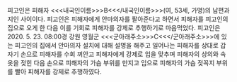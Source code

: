 피고인은 피해자 <<<내국인이름>>>B<<</내국인이름>>>(여, 53세, 가명)의 남편과 지인 사이이다. 피고인은 피해자에게 안마의자를 팔아준다고 하면서 피해자를 피고인의 집으로 오게 한 다음 이를 기회로 피해자를 강제로 추행하기로 마음먹었다.
피고인은 2020. 5. 23. 08:00경 강원 영월군 <<<군아래주소>>>C<<</군아래주소>>>에 있는 피고인의 집에서 안마의자 설치에 대해 설명을 해주고 일어나는 피해자를 상대로 갑자기 손으로 피해자를 수회 껴안고 피해자에게 강제로 입을 맞추며 피해자의 상의와 속옷을 젖힌 다음 손으로 피해자의 가슴 부위를 만지고 입으로 피해자의 가슴 젖꼭지 부위를 빨아 피해자를 강제로 추행하였다.